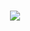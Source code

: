 <h1 align = "center">
<a href="https://git.io/typing-svg"><img src="https://readme-typing-svg.demolab.com?font=lora+Code&size=75&duration=2000&pause=550&color=FF72FF&background=000000EE&center=true&multiline=true&width=1920&height=384&lines=Hello+world alt="Typing SVG" /></a>
</h1>
